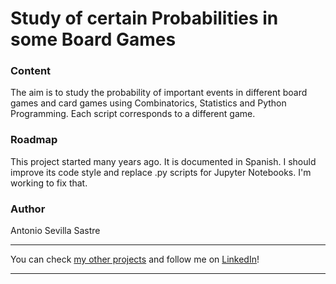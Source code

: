 # Study of certain Probabilities in some Board Games

### Content
The aim is to study the probability of important events in different board games and card games using Combinatorics, Statistics and Python Programming. Each script corresponds to a different game.

### Roadmap
This project started many years ago. It is documented in Spanish. I should improve its code style and replace .py scripts for Jupyter Notebooks. I'm working to fix that.

### Author
Antonio Sevilla Sastre

-----------------------------------------------------------------------------

You can check [my other projects](https://github.com/asevillasastre?tab=repositories) and follow me on [LinkedIn](https://www.linkedin.com/in/asevillasastre/)!

-----------------------------------------------------------------------------
